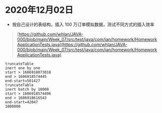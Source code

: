 # 2020年12月02日
- 按自己设计的表结构，插入 100 万订单模拟数据，测试不同方式的插入效率

> [https://github.com/whIan/JAVA-000/blob/main/Week_07/src/test/java/com/ian/homework/HomeworkApplicationTests.java](https://github.com/whIan/JAVA-000/blob/main/Week_07/src/test/java/com/ian/homework/HomeworkApplicationTests.java)

```
truncateTable
inert one by one
start > 1606918073018
end > 1606918574445
end-start=501427
truncateTable
inert batch by 10000
start > 1606918574496
end > 1606918616543
end-start=42047
1000000
```
